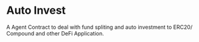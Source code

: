# Auto Invest

A Agent Contract to deal with fund spliting and auto investment to ERC20/ Compound and other DeFi Application.
